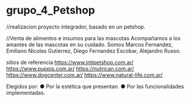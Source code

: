 # grupo_4_Petshop
//realizacion proyecto integrador, basado en un petshop. 

//Venta de alimentos e insumos para las mascotas
Acompañamos a los amantes de las mascotas en su cuidado.
Somos Marcos Fernandez, Emiliano Nicolas Gutierrez, Diego Fernandez Escobar, Alejandro Russo.

sitios de referencia
https://www.intipetshop.com.ar/
https://www.puppis.com.ar/
https://nutrican.com.ar/
https://www.dogcenter.com.ar/
https://www.natural-life.com.ar/

Elegidos por:
● Por la estética que presentan.
● Por las funcionalidades implementadas.

